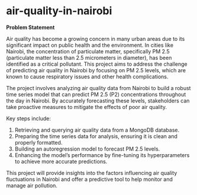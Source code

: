 # air-quality-in-nairobi
**Problem Statement**

Air quality has become a growing concern in many urban areas due to its significant impact on public health and the environment. In cities like Nairobi, the concentration of particulate matter, specifically PM 2.5 (particulate matter less than 2.5 micrometers in diameter), has been identified as a critical pollutant. This project aims to address the challenge of predicting air quality in Nairobi by focusing on PM 2.5 levels, which are known to cause respiratory issues and other health complications.

The project involves analyzing air quality data from Nairobi to build a robust time series model that can predict PM 2.5 (P2) concentrations throughout the day in Nairobi. By accurately forecasting these levels, stakeholders can take proactive measures to mitigate the effects of poor air quality.

Key steps include:

1. Retrieving and querying air quality data from a MongoDB database.
2. Preparing the time series data for analysis, ensuring it is clean and properly formatted.
3. Building an autoregression model to forecast PM 2.5 levels.
4. Enhancing the model’s performance by fine-tuning its hyperparameters to achieve more accurate predictions.

This project will provide insights into the factors influencing air quality fluctuations in Nairobi and offer a predictive tool to help monitor and manage air pollution.
